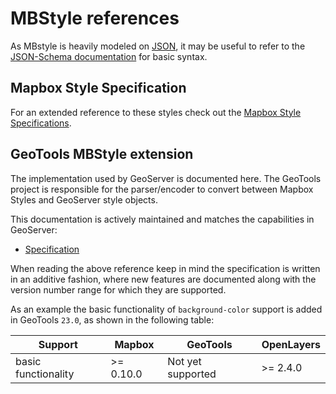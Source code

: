 # MBStyle references

As MBstyle is heavily modeled on [JSON](http://json.org), it may be useful to refer to the [JSON-Schema documentation](http://json-schema.org/documentation.html) for basic syntax.

## Mapbox Style Specification

For an extended reference to these styles check out the [Mapbox Style Specifications](https://www.mapbox.com/mapbox-gl-js/style-spec/).

## GeoTools MBStyle extension

The implementation used by GeoServer is documented here. The GeoTools project is responsible for the parser/encoder to convert between Mapbox Styles and GeoServer style objects.

This documentation is actively maintained and matches the capabilities in GeoServer:

-   [Specification](https://docs.geotools.org/latest/userguide/extension/mbstyle/spec/index.html)

When reading the above reference keep in mind the specification is written in an additive fashion, where new features are documented along with the version number range for which they are supported.

As an example the basic functionality of ``background-color`` support is added in GeoTools ``23.0``, as shown in the following table:

| Support             | Mapbox     | GeoTools          | OpenLayers |
|---------------------|------------|-------------------|------------|
| basic functionality | >= 0.10.0 | Not yet supported | >= 2.4.0  |
